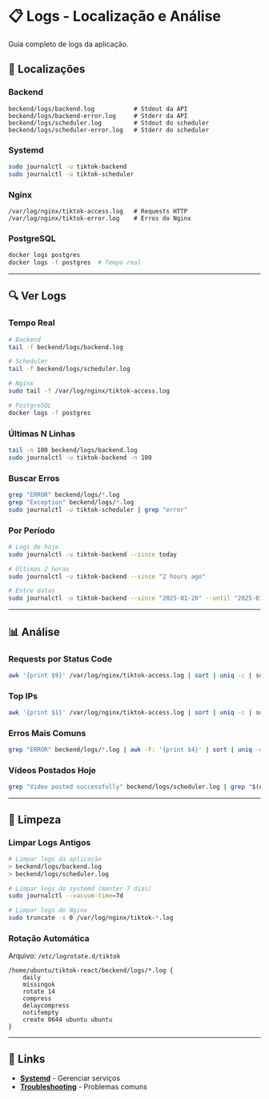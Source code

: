 # 📋 Logs - Localização e Análise

Guia completo de logs da aplicação.

## 📁 Localizações

### Backend
```
beckend/logs/backend.log           # Stdout da API
beckend/logs/backend-error.log     # Stderr da API
beckend/logs/scheduler.log         # Stdout do scheduler
beckend/logs/scheduler-error.log   # Stderr do scheduler
```

### Systemd
```bash
sudo journalctl -u tiktok-backend
sudo journalctl -u tiktok-scheduler
```

### Nginx
```
/var/log/nginx/tiktok-access.log   # Requests HTTP
/var/log/nginx/tiktok-error.log    # Erros do Nginx
```

### PostgreSQL
```bash
docker logs postgres
docker logs -f postgres  # Tempo real
```

---

## 🔍 Ver Logs

### Tempo Real
```bash
# Backend
tail -f beckend/logs/backend.log

# Scheduler
tail -f beckend/logs/scheduler.log

# Nginx
sudo tail -f /var/log/nginx/tiktok-access.log

# PostgreSQL
docker logs -f postgres
```

### Últimas N Linhas
```bash
tail -n 100 beckend/logs/backend.log
sudo journalctl -u tiktok-backend -n 100
```

### Buscar Erros
```bash
grep "ERROR" beckend/logs/*.log
grep "Exception" beckend/logs/*.log
sudo journalctl -u tiktok-scheduler | grep "error"
```

### Por Período
```bash
# Logs de hoje
sudo journalctl -u tiktok-backend --since today

# Últimas 2 horas
sudo journalctl -u tiktok-backend --since "2 hours ago"

# Entre datas
sudo journalctl -u tiktok-backend --since "2025-01-20" --until "2025-01-21"
```

---

## 📊 Análise

### Requests por Status Code
```bash
awk '{print $9}' /var/log/nginx/tiktok-access.log | sort | uniq -c | sort -rn
```

### Top IPs
```bash
awk '{print $1}' /var/log/nginx/tiktok-access.log | sort | uniq -c | sort -rn | head -10
```

### Erros Mais Comuns
```bash
grep "ERROR" beckend/logs/*.log | awk -F: '{print $4}' | sort | uniq -c | sort -rn
```

### Vídeos Postados Hoje
```bash
grep "Video posted successfully" beckend/logs/scheduler.log | grep "$(date +%Y-%m-%d)"
```

---

## 🧹 Limpeza

### Limpar Logs Antigos
```bash
# Limpar logs da aplicação
> beckend/logs/backend.log
> beckend/logs/scheduler.log

# Limpar logs do systemd (manter 7 dias)
sudo journalctl --vacuum-time=7d

# Limpar logs do Nginx
sudo truncate -s 0 /var/log/nginx/tiktok-*.log
```

### Rotação Automática
Arquivo: `/etc/logrotate.d/tiktok`
```
/home/ubuntu/tiktok-react/beckend/logs/*.log {
    daily
    missingok
    rotate 14
    compress
    delaycompress
    notifempty
    create 0644 ubuntu ubuntu
}
```

---

## 🔗 Links
- **[Systemd](SYSTEMD.md)** - Gerenciar serviços
- **[Troubleshooting](TROUBLESHOOTING.md)** - Problemas comuns
